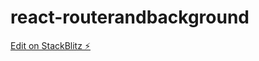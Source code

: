 # react-routerandbackground

[Edit on StackBlitz ⚡️](https://stackblitz.com/edit/react-routerandbackground)